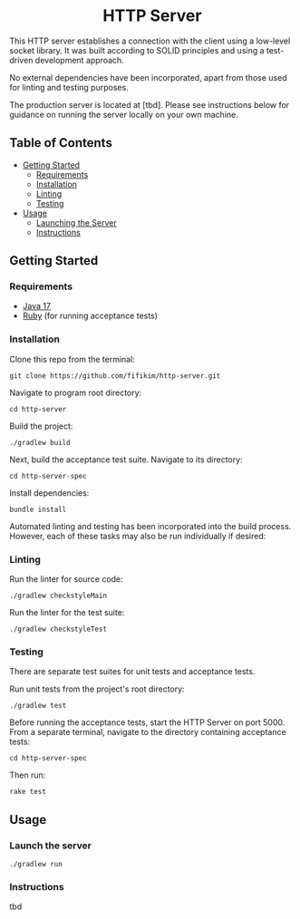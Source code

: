 <h1 align="center">HTTP Server</h1>

This HTTP server establishes a connection with the client using a low-level socket library. It was built according to SOLID principles and using a test-driven development approach.

No external dependencies have been incorporated, apart from those used for linting and testing purposes.

The production server is located at [tbd]. Please see instructions below for guidance on running the server locally on your own machine.

## Table of Contents

- [Getting Started](#getting_started)
  - [Requirements](#requirements)
  - [Installation](#installation)
  - [Linting](#linting)
  - [Testing](#testing)
- [Usage](#usage)
  - [Launching the Server](#launching)
  - [Instructions](#instructions)

## Getting Started <a name = "getting_started"></a>

### Requirements <a name = "requirements"></a>

- <a href="https://www.oracle.com/java/technologies/javase/jdk17-archive-downloads.html">Java 17</a>
- <a href="https://www.ruby-lang.org/en/downloads/">Ruby</a> (for running acceptance tests)

### Installation <a name = "installation"></a>

Clone this repo from the terminal:
```
git clone https://github.com/fifikim/http-server.git
```

Navigate to program root directory:
```
cd http-server
```  

Build the project:
```
./gradlew build
```

Next, build the acceptance test suite. Navigate to its directory:
```
cd http-server-spec
```

Install dependencies:
```
bundle install
```

Automated linting and testing has been incorporated into the build process. However, each of these tasks may also be run individually if desired:

### Linting <a name = "linting"></a>

Run the linter for source code:
```
./gradlew checkstyleMain
```

Run the linter for the test suite:
```
./gradlew checkstyleTest
```

### Testing <a name = "testing"></a>

There are separate test suites for unit tests and acceptance tests. 

Run unit tests from the project's root directory:
```
./gradlew test
```

Before running the acceptance tests, start the HTTP Server on port 5000. From a separate terminal, navigate to the directory containing acceptance tests:
```
cd http-server-spec
```

Then run:
```
rake test
```

## Usage <a name="usage"></a>

### Launch the server <a name = "launching"></a>

```
./gradlew run
```

### Instructions

tbd
